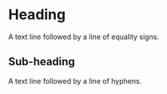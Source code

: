 Heading
=======

A text line followed by a line of equality signs.

Sub-heading
-----------

A text line followed by a line of hyphens.